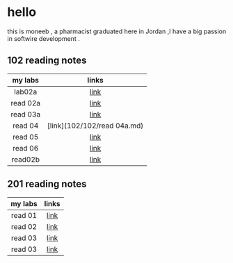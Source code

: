# hello
 this is moneeb , a pharmacist graduated here in Jordan ,I have a big passion in softwire development .
 
 
 

## 102 reading notes 
|my labs   |      links                |    
|:--------:|:-------------------------:|
| lab02a   |[link](102/102/lab02amd)   |
| read 02a |[link](102/102/read02a.md) |
| read 03a |[link](102/102/read03a.md) |   
| read 04  |[link](102/102/read 04a.md)|
| read 05  | [link](102/102/read05.md) |
| read 06  |[link](102/102/read06.md)  |
| read02b  |[link](102/102/read02b.md) |
 

## 201 reading notes 

|my labs   |      links               |    
|:--------:|:------------------------:|
|read 01   | [link](201/read01.md)    |
|read 02   | [link](201/read02.md)    |
|read 03   | [link](201/read03.md)    |
|read 03   | [link](201/read04.md)    |


